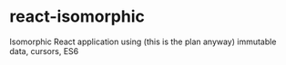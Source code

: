 # react-isomorphic

Isomorphic React application using (this is the plan anyway) immutable data, cursors, ES6
